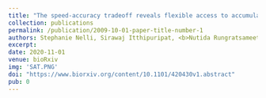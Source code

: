 ```yaml
---
title: "The speed-accuracy tradeoff reveals flexible access to accumulating sensory evidence during human decision-making."
collection: publications
permalink: /publication/2009-10-01-paper-title-number-1
authors: Stephanie Nelli, Sirawaj Itthipuripat, <b>Nutida Rungratsameetaweemana</b>, John T. Serences
excerpt: 
date: 2020-11-01
venue: bioRxiv
img: 'SAT.PNG'
doi: "https://www.biorxiv.org/content/10.1101/420430v1.abstract"
pub: 0
---
```

